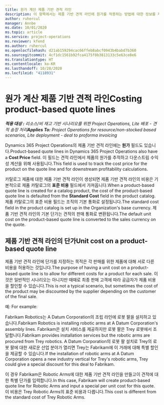 ```yaml
---
title: 원가 계산 제품 기반 견적 라인
description: 이 항목에서는 제품 기반 견적 라인에 원가를 적용하는 방법에 대한 정보를 제공합니다.
author: ruhercul
manager: Annbe
ms.date: 10/01/2020
ms.topic: article
ms.service: project-operations
ms.reviewer: kfend
ms.author: ruhercul
ms.openlocfilehash: d21ab159294cac66ffeb8abcf0943b4babd7b360
ms.sourcegitcommit: 4cf1dc1561b92fca4175f0b3813133c5e63ce8e6
ms.translationtype: HT
ms.contentlocale: ko-KR
ms.lasthandoff: 10/28/2020
ms.locfileid: "4118931"
---
```

# <a name="costing-product-based-quote-lines"></a><span data-ttu-id="9f6b0-103">원가 계산 제품 기반 견적 라인</span><span class="sxs-lookup"><span data-stu-id="9f6b0-103">Costing product-based quote lines</span></span>

<span data-ttu-id="9f6b0-104">_**적용 대상 :** 리소스/비 재고 기반 시나리오를 위한 Project Operations, Lite 배포 - 견적 송장 처리_</span><span class="sxs-lookup"><span data-stu-id="9f6b0-104">_**Applies To:** Project Operations for resource/non-stocked based scenarios, Lite deployment - deal to proforma invoicing_</span></span>


<span data-ttu-id="9f6b0-105">Dynamics 365 Project Operations의 제품 기반 견적 라인에는 **원가** 필드도 있습니다.</span><span class="sxs-lookup"><span data-stu-id="9f6b0-105">Product-based quote lines in Dynamics 365 Project Operations also have a **Cost Price** field.</span></span> <span data-ttu-id="9f6b0-106">이 필드는 견적 라인에서 제품의 원가를 추적하고 다운스트림 수익성 계산을 위해 사용됩니다.</span><span class="sxs-lookup"><span data-stu-id="9f6b0-106">This field is used to track the cost price for the product on the quote line and for downstream profitability calculations.</span></span>

<span data-ttu-id="9f6b0-107">카탈로그 제품에 대한 제품 기반 견적 라인이 생성되면 제품 기반 견적 라인의 비용은 기본적으로 제품 카탈로그의 **표준 비용** 필드에서 가져옵니다.</span><span class="sxs-lookup"><span data-stu-id="9f6b0-107">When a product-based quote line is created for a catalog product, the cost of the product-based quote line is defaulted from the **Standard Cost** field in the product catalog.</span></span> <span data-ttu-id="9f6b0-108">제품 카탈로그의 표준 비용 필드는 조직의 기본 통화로 설정됩니다.</span><span class="sxs-lookup"><span data-stu-id="9f6b0-108">The standard cost field in the product catalog is set up in the Organization's base currency.</span></span> <span data-ttu-id="9f6b0-109">제품 기반 견적 라인의 기본 단가는 견적의 판매 통화로 변환됩니다.</span><span class="sxs-lookup"><span data-stu-id="9f6b0-109">The default unit cost on the product-based quote line is converted to the sales currency on the quote.</span></span>

## <a name="unit-cost-on-a-product-based-quote-line"></a><span data-ttu-id="9f6b0-110">제품 기반 견적 라인의 단가</span><span class="sxs-lookup"><span data-stu-id="9f6b0-110">Unit cost on a product-based quote line</span></span>

<span data-ttu-id="9f6b0-111">제품 기반 견적 라인에 단가를 지정하는 목적은 각 판매를 위한 제품에 대해 서로 다른 비용을 허용하는 것입니다.</span><span class="sxs-lookup"><span data-stu-id="9f6b0-111">The purpose of having a unit cost on a product-based quote line is to allow for different costs for a product for each sale.</span></span> <span data-ttu-id="9f6b0-112">이것은 일반적인 시나리오는 아니지만 때때로 최종 판매 고객에 따라 공급자가 제품 비용을 할인할 수 있습니다.</span><span class="sxs-lookup"><span data-stu-id="9f6b0-112">This is not a typical scenario, but sometimes the cost of the product may be discounted by the supplier depending on the customer of the final sale.</span></span>

<span data-ttu-id="9f6b0-113">예: </span><span class="sxs-lookup"><span data-stu-id="9f6b0-113">For example:</span></span>

<span data-ttu-id="9f6b0-114">Fabrikam Robotics는 A Datum Corporation의 조립 라인에 로봇 팔을 설치하고 있습니다.</span><span class="sxs-lookup"><span data-stu-id="9f6b0-114">Fabrikam Robotics is installing robotic arms at A Datum Corporation's assembly lines.</span></span> <span data-ttu-id="9f6b0-115">Fabrikam은 설치 서비스를 제공하지만 로봇 팔은 Trey 로봇에서 조달합니다.</span><span class="sxs-lookup"><span data-stu-id="9f6b0-115">Fabrikam provides installation services but the robotic arms are procured from Trey robotics.</span></span> <span data-ttu-id="9f6b0-116">A Datum Corporation의 로봇 팔 설치로 Trey의 로봇 팔에 대한 새로운 산업 분야가 열리면 Trey는 Fabrikam에 이 거래에 대해 특별 할인을 제공할 수 있습니다.</span><span class="sxs-lookup"><span data-stu-id="9f6b0-116">If the installation of robotic arms at A Datum Corporation opens a new industry vertical for Trey's robotic arms, Trey could give a special discount for this deal to Fabrikam.</span></span>

<span data-ttu-id="9f6b0-117">이 경우 Fabrikam은 Robotic Arms에 대한 제품 기반 견적 라인을 만들고이 견적에 대한 특별 단가를 입력합니다.</span><span class="sxs-lookup"><span data-stu-id="9f6b0-117">In this case, Fabrikam will create product-based quote line for Robotic Arms and input a special per unit cost for this quote.</span></span> <span data-ttu-id="9f6b0-118">이 비용은 Trey Robotic Arms의 표준 비용과 다릅니다.</span><span class="sxs-lookup"><span data-stu-id="9f6b0-118">This cost is different from the standard cost of Trey Robotic Arms.</span></span>
